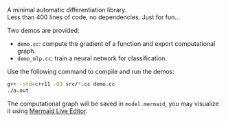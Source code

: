 
A minimal automatic differentiation library.  
Less than 400 lines of code, no dependencies. Just for fun...

Two demos are provided: 
- `demo.cc`: compute the gradient of a function and export computational graph.
- `demo_mlp.cc`: train a neural network for classification.

Use the following command to compile and run the demos:
```sh
g++ -std=c++11 -O3 src/*.cc demo.cc
./a.out
```

The computational graph will be saved in `model.mermaid`, 
you may visualize it using [Mermaid Live Editor](https://mermaid.live).